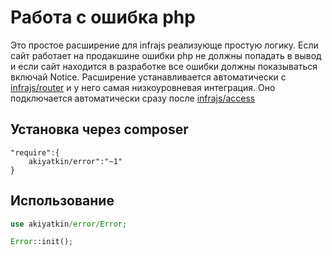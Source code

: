 # Работа с ошибка php

Это простое расширение для infrajs реализующе простую логику. Если сайт работает на продакшине ошибки php не должны попадать в вывод и если сайт находится в разработке все ошибки должны показываться включай Notice. 
Расширение устанавливается автоматически с [infrajs/router](https://github.com/infrajs/router) и у него самая низкоуровневая интеграция. Оно подключается автоматически сразу после [infrajs/access](https://github.com/infrajs/access)

## Установка через composer

``` {
"require":{
	akiyatkin/error":"~1" 
}
```

## Использование

```php
use akiyatkin/error/Error;

Error::init();
```